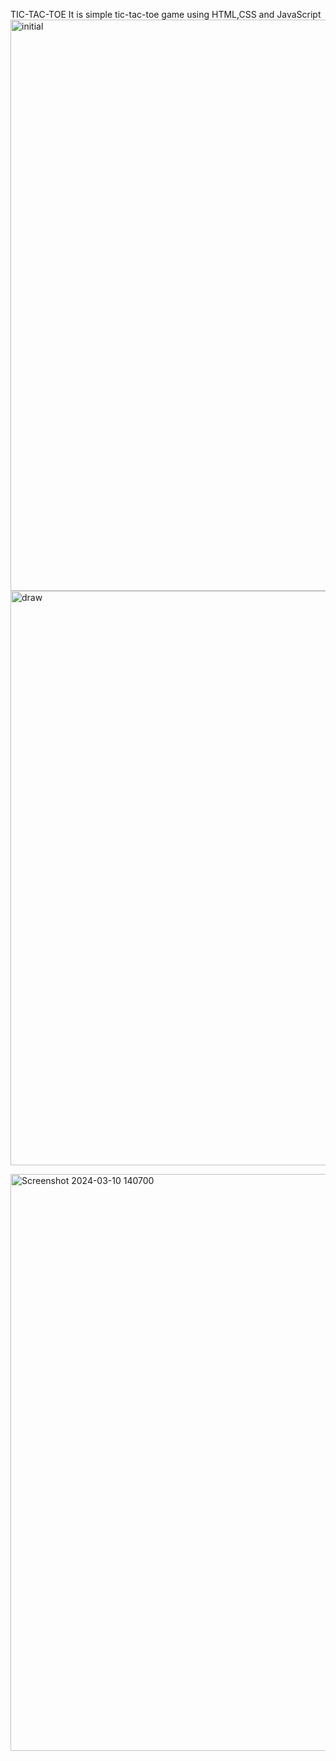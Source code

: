 TIC-TAC-TOE
It is simple tic-tac-toe game using HTML,CSS and JavaScript
<img width="914" alt="initial" src="https://github.com/AshuRaj7/tic-tac-toe-/assets/162677884/e03e09e5-a956-4169-9c03-f7edac363c4b">
<img width="919" alt="draw" src="https://github.com/AshuRaj7/tic-tac-toe-/assets/162677884/246feafe-f338-4a26-9d8c-32dae4808650">

<img width="923" alt="Screenshot 2024-03-10 140700" src="https://github.com/AshuRaj7/tic-tac-toe-/assets/162677884/d1563d94-ded6-4d21-938a-2d7bd844f156">
